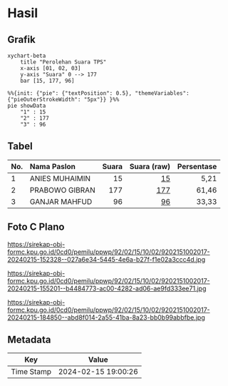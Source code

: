 # Hasil

## Grafik

```mermaid
xychart-beta
    title "Perolehan Suara TPS"
    x-axis [01, 02, 03]
    y-axis "Suara" 0 --> 177
    bar [15, 177, 96]
```

```mermaid
%%{init: {"pie": {"textPosition": 0.5}, "themeVariables": {"pieOuterStrokeWidth": "5px"}} }%%
pie showData
    "1" : 15
    "2" : 177
    "3" : 96
```

## Tabel

| No. | Nama Paslon    | Suara | Suara (raw) | Persentase |
|:--- |:-------------- | -----:| -----------:| ----------:|
| 1   | ANIES MUHAIMIN | 15    | [15][p-1]   | 5,21       |
| 2   | PRABOWO GIBRAN | 177   | [177][p-2]  | 61,46      |
| 3   | GANJAR MAHFUD  | 96    | [96][p-3]   | 33,33      |


[p-1]: https://github.com/gigit-pemilu/pemilu-2024-92-papua-barat/blob/main/pilpres/hitung-suara/sub/92-papua-barat/sub/02-manokwari/sub/15-manokwari-selatan/sub/1002-anday/sub/017-tps/sub/paslon-1.txt
[p-2]: https://github.com/gigit-pemilu/pemilu-2024-92-papua-barat/blob/main/pilpres/hitung-suara/sub/92-papua-barat/sub/02-manokwari/sub/15-manokwari-selatan/sub/1002-anday/sub/017-tps/sub/paslon-2.txt
[p-3]: https://github.com/gigit-pemilu/pemilu-2024-92-papua-barat/blob/main/pilpres/hitung-suara/sub/92-papua-barat/sub/02-manokwari/sub/15-manokwari-selatan/sub/1002-anday/sub/017-tps/sub/paslon-3.txt

## Foto C Plano

https://sirekap-obj-formc.kpu.go.id/0cd0/pemilu/ppwp/92/02/15/10/02/9202151002017-20240215-152328--027a6e34-5445-4e6a-b27f-f1e02a3ccc4d.jpg

https://sirekap-obj-formc.kpu.go.id/0cd0/pemilu/ppwp/92/02/15/10/02/9202151002017-20240215-155201--b4484773-ac00-4282-ad06-ae9fd333ee71.jpg

https://sirekap-obj-formc.kpu.go.id/0cd0/pemilu/ppwp/92/02/15/10/02/9202151002017-20240215-184850--abd8f014-2a55-41ba-8a23-bb0b99abbfbe.jpg


## Metadata

| Key        | Value               |
| ---------- | ------------------- |
| Time Stamp | 2024-02-15 19:00:26 |




